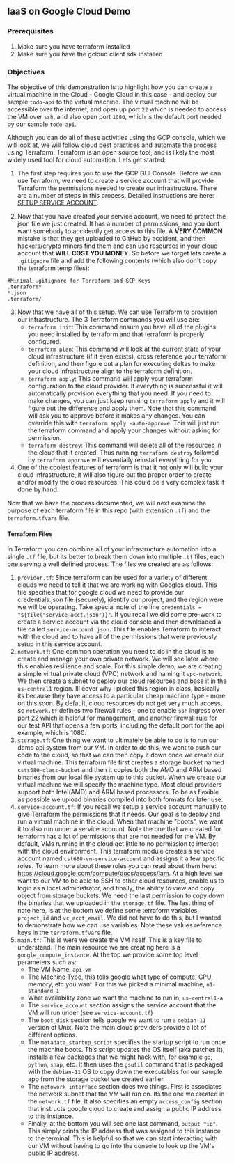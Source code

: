 ## IaaS on Google Cloud Demo

### Prerequisites

1. Make sure you have terraform installed
2. Make sure you have the gcloud client sdk installed
   
### Objectives   

The objective of this demonstration is to highlight how you can create a virtual machine in the Cloud - Google Cloud in this case - and deploy our sample `todo-api` to the virtual machine.  The virtual machine will be accessible over the internet, and open up port `22` which is needed to access the VM over `ssh`, and also open port `1080`, which is the default port needed by our sample `todo-api`.

Although you can do all of these activities using the GCP console, which we will look at, we will follow cloud best practices and automate the process using Terraform.  Terraform is an open source tool, and is likely the most widely used tool for cloud automation. Lets get started:

1. The first step requires you to use the GCP GUI Console.  Before we can use Terraform, we need to create a service account that will provide Terraform the permissions needed to create our infrastructure.  There are a number of steps in this process.  Detailed instructions are here:  [SETUP SERVICE ACCOUNT](setup-service-account.md).

2. Now that you have created your service account, we need to protect the json file we just created.  It has a number of permissions, and you dont want somebody to accidently get access to this file.  A **VERY COMMON** mistake is that they get uploaded to GitHub by accident, and then hackers/crypto miners find them and can use resources in your cloud account that **WILL COST YOU MONEY**.  So before we forget lets create a `.gitignore` file and add the following contents (which also don't copy the terraform temp files):

```
#Minimal .gitignore for Terraform and GCP Keys
.terraform*
*.json
.terraform/
```
3. Now that we have all of this setup. We can use Terraform to provision our infrastructure.  The 3 Terraform commands you will use are:
    - `terraform init`: This command ensure you have all of the plugins you need installed by terraform and that terraform is properly configured.
    - `terraform plan`: This command will look at the current state of your cloud infrastructure (if it even exists), cross reference your terraform definition, and then figure out a plan for executing deltas to make your cloud infrastructure align to the terraform definition.
    - `terraform apply`: This command will apply your terraform configuration to the cloud provider.  If everything is successful it will automatically provision everything that you need.  If you need to make changes, you can just keep running `terraform apply` and it will figure out the difference and apply them.  Note that this command will ask you to approve before it makes any changes.  You can override this with `terraform apply -auto-approve`.  This will just run the terraform command and apply your changes without asking for permission.
    - `terraform destroy`:  This command will delete all of the resources in the cloud that it created.  Thus running `terraform destroy` followed by `terraform approve` will essentially reinstall everything for you.
4. One of the coolest features of terraform is that it not only will build your cloud infrastructure, it will also figure out the proper order to create and/or modify the cloud resources.  This could be a very complex task if done by hand. 

Now that we have the process documented, we will next examine the purpose of each terraform file in this repo (with extension `.tf`) and the `terraform.tfvars` file.

#### Terraform Files

In Terraform you can combine all of your infrastructure automation into a single `.tf` file, but its better to break them down into multiple `.tf` files, each one serving a well defined process. The files we created are as follows:

1. `provider.tf`:  Since terraform can be used for a variety of different clouds we need to tell it that we are working with Googles cloud.  This file specifies that for google cloud we need to provide our credentials.json file (securely), identify our project, and the region were we will be operating.  Take special note of the line `credentials = "${file("service-acct.json")}"`.  If you recall we did some pre-work to create a service account via the cloud console and then downloaded a file called `service-account.json`.  This file enables Terraform to interact with the cloud and to have all of the permissions that were previously setup in this service account.  
2. `network.tf`: One common operation you need to do in the cloud is to create and manage your own private network.  We will see later where this enables resilience and scale.   For this simple demo, we are creating a simple virtual private cloud (VPC) network and naming it `vpc-network`.  We then create a subnet to deploy our cloud resources and base it in the `us-central1` region.  Ill cover why i picked this region in class, basically its because they have access to a particular cheap machine type - more on this soon.  By default, cloud resources do not get very much access, so `network.tf` defines two firewall rules - one to enable `ssh` ingress over port 22 which is helpful for management, and another firewall rule for our test API that opens a few ports, including the default port for the api example, which is 1080.
3. `storage.tf`:  One thing we want to ultimately be able to do is to run our demo api system from our VM.  In order to do this, we want to push our code to the cloud, so that we can then copy it down once we create our virtual machine.  This terraform file first creates a storage bucket named `csts680-class-bucket` and then it copies both the AMD and ARM based binaries from our local file system up to this bucket.  When we create our virtual machine we will specify the machine type.  Most cloud providers support both Intel(AMD) and ARM based processors.  To be as flexible as possible we upload binaries compiled into both formats for later use. 
4. `service-account.tf`:  If you recall we setup a service account manually to give Terraform the permissions that it needs.  Our goal is to deploy and run a virtual machine in the cloud.  When that machine "boots", we want it to also run under a service account.  Note the one that we created for terraform has a lot of permissions that are not needed for the VM.  By default, VMs running in the cloud get little to no permission to interact with the cloud environment.  This terraform module creates a service account named `cst680-vm-service-account` and assigns it a few specific roles.  To learn more about these roles you can read about them here: https://cloud.google.com/compute/docs/access/iam.  At a high level we want to our VM to be able to SSH to other cloud resources, enable us to login as a local administrator, and finally, the ability to view and copy object from storage buckets. We need the last permission to copy down the binaries that we uploaded in the `storage.tf` file.  The last thing of note here, is at the bottom we define some terraform variables, `project_id` and `vc_acct_email`.  We did not have to do this, but I wanted to demonstrate how we can use variables.  Note these values reference keys in the `terraform.tfvars` file.
5. `main.tf`:  This is were we create the VM itself.  This is a key file to understand.  The main resource we are creating here is a `google_compute_instance`.  At the top we provide some top level parameters such as:
   - The VM Name, `api-vm`
   - The Machine Type, this tells google what type of compute, CPU, memory, etc you want.  For this we picked a minimal machine, `n1-standard-1`
   - What availability zone we want the machine to run in, `us-central1-a`
   - The `service_account` section assigns the service account that the VM will run under (see `service-account.tf`)
   - The `boot_disk` section tells google we want to run a `debian-11` version of Unix.  Note the main cloud providers provide a lot of different options.
   - The `metadata_startup_script` specifies the startup script to run once the machine boots.  This script updates the OS itself (aka patches it), installs a few packages that we might hack with, for example `go`, `python`, `snap`, etc. It then uses the `gsutil` command that is packaged with the `debian-11` OS to copy down the executables for our sample app from the storage bucket we created earlier.
   - The `netowork_interface` section does two things.  First is associates the network subnet that the VM will run on.  Its the one we created in the `network.tf` file. It also specifies an empty `access_config` section that instructs google cloud to create and assign a public IP address to this instance. 
   - Finally, at the bottom you will see one last command, `output "ip"`.  This simply prints the IP address that was assigned to this instance to the terminal.  This is helpful so that we can start interacting with our VM without having to go into the console to look up the VM's public IP address.

